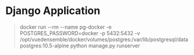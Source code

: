 
# Django Application

> docker run --rm --name pg-docker -e POSTGRES_PASSWORD=docker -p 5432:5432 -v /opt/vuedensemble/docker/volumes/postgres:/var/lib/postgresql/data  postgres:10.5-alpine
> python manage.py runserver

